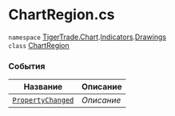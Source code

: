 
# ChartRegion.cs
`namespace` [TigerTrade.Chart](../../../TigerTrade.Chart.md).[Indicators](../../../TigerTrade.Chart/Indicators.md).[Drawings](../../../TigerTrade.Chart/Indicators/Drawings.md)  
    `class` [ChartRegion](../../ChartRegion.cs.md)

### События
| Название | Описание |
| --- | --- |
| [`PropertyChanged`](./События/PropertyChanged.md) | *Описание* |
